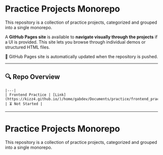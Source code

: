 # Practice Projects Monorepo

This repository is a collection of practice projects, categorized and grouped into a single monorepo.

A **GitHub Pages site** is available to **navigate visually through the projects** if a UI is provided. This site lets you browse through individual demos or structured HTML files.

🔗 GitHub Pages site is automatically updated when the repository is pushed.

---
## 🔍 Repo Overview

<!-- START REPO OVERVIEW -->
```| Sub-Repo Name | 🔗 Link to the GitHub Page | Status |
|---|
| Frontend Practice | [Link](https://kizz4.github.io/)/home/gabdev/Documents/practice/frontend_practice | ⏳ Not Started |
```
<!-- END REPO OVERVIEW -->
---

# Practice Projects Monorepo

This repository is a collection of practice projects, categorized and grouped into a single monorepo.
